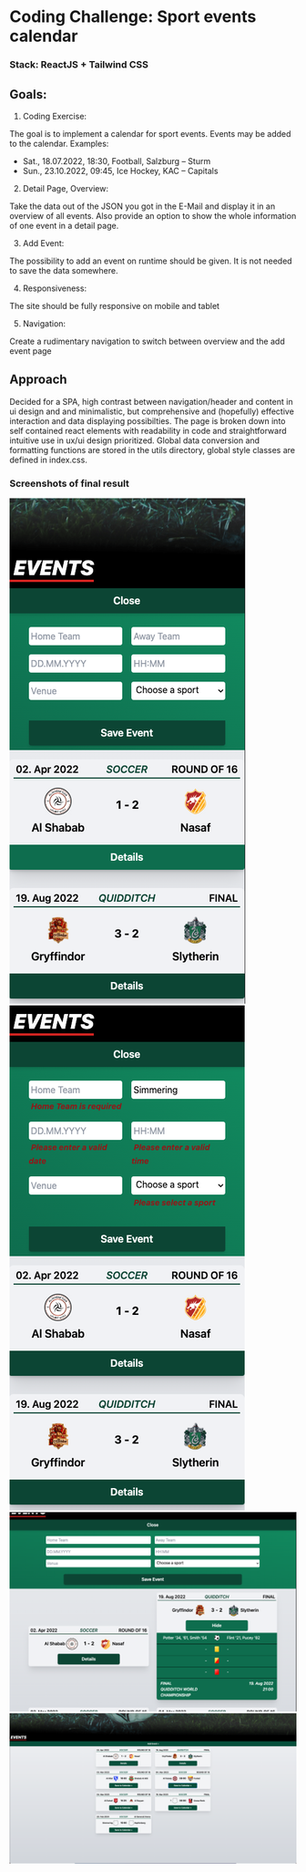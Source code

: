 # Coding Challenge: Sport events calendar

### Stack: ReactJS + Tailwind CSS

## Goals:

1. Coding Exercise:

The goal is to implement a calendar for sport events. Events may be added to the calendar.
Examples:
- Sat., 18.07.2022, 18:30, Football, Salzburg – Sturm
- Sun., 23.10.2022, 09:45, Ice Hockey, KAC – Capitals

2. Detail Page, Overview:

Take the data out of the JSON you got in the E-Mail and display it in an overview of all events.
Also provide an option to show the whole information of one event in a detail page.

3. Add Event:

The possibility to add an event on runtime should be given. It is not needed to save the data
somewhere.

4. Responsiveness:

The site should be fully responsive on mobile and tablet

5. Navigation:

Create a rudimentary navigation to switch between overview and the add event page

## Approach

Decided for a SPA, high contrast between navigation/header and content in ui design and and minimalistic, but comprehensive and (hopefully) effective interaction and data displaying possibilties. The page is broken down into self contained react elements with readability in code and straightforward intuitive use in ux/ui design prioritized. 
Global data conversion and formatting functions are stored in the utils directory, global style classes are defined in index.css.

### Screenshots of final result

![mobile view example](./public/readmeImages/mobile.png)
![mobile view valdation at work example](./public/readmeImages/validations-mobile.png)
![tablet view example](./public/readmeImages/tablet.png)
![view example on big screens](./public/readmeImages/big-screen.png)
